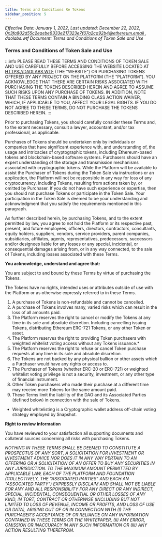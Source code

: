 ```yaml
---
title: Terms and Conditions Re Tokens
sidebar_position: 5
---
```


_Effective Date: January 1, 2022_, _Last updated: December 22, 2022_,
_[0x3fa802d55c2eaebe6333e217323e7f07a2ca92b4@ethereum.email
](mailto:0x3fa802d55c2eaebe6333e217323e7f07a2ca92b4@ethereum.email)_, _daolabs.wtf_
_Document: Terms and Conditions of Token Sale and Use_

### Terms and Conditions of Token Sale and Use

:::info
PLEASE READ THESE TERMS AND CONDITIONS OF TOKEN SALE AND USE CAREFULLY BEFORE ACCESSING THE WEBSITE LOCATED AT [HTTPS://DAOLABS.WTF](https://daolabs.wtf) (THE "WEBSITE") OR PURCHASING TOKENS OFFERED BY ANY PROJECT ON THE PLATFORM (THE "PLATFORM"). YOU ACKNOWLEDGE THAT THERE ARE CERTAIN RISKS ASSOCIATED WITH PURCHASING THE TOKENS DESCRIBED HEREIN AND AGREE TO ASSUME SUCH RISKS UPON ANY PURCHASE OF TOKENS. IN ADDITION, NOTE THAT THESE TERMS CONTAIN A BINDING CLASS ACTION WAIVER, WHICH, IF APPLICABLE TO YOU, AFFECT YOUR LEGAL RIGHTS. IF YOU DO NOT AGREE TO THESE TERMS, DO NOT PURCHASE THE TOKENS DESCRIBED HEREIN.
:::

Prior to purchasing Tokens, you should carefully consider these Terms and, to the extent necessary, consult a lawyer, accountant, and/or tax professional, as applicable.

Purchases of Tokens should be undertaken only by individuals or companies that have significant experience with, and understanding of, the usage and intricacies of cryptographic tokens, including Ethereum-based tokens and blockchain-based software systems. Purchasers should have an expert understanding of the storage and transmission mechanisms associated with cryptographic tokens. While the Platform will be available to assist the Purchaser of Tokens during the Token Sale via instructions or an application, the Platform will not be responsible in any way for loss of any cryptocurrency, including Tokens, resulting from actions taken by, or omitted by Purchaser. If you do not have such experience or expertise, then you should not purchase Tokens or participate in the Token Sale. Your participation in the Token Sale is deemed to be your understanding and acknowledgment that you satisfy the requirements mentioned in this paragraph.

As further described herein, by purchasing Tokens, and to the extent permitted by law, you agree to not hold the Platform or its respective past, present, and future employees, officers, directors, contractors, consultants, equity holders, suppliers, vendors, service providers, parent companies, subsidiaries, affiliates, agents, representatives, predecessors, successors and/or designees liable for any losses or any special, incidental, or consequential damages arising from, or in any way connected, to the sale of Tokens, including losses associated with these Terms.

**You acknowledge, understand and agree that:**

You are subject to and bound by these Terms by virtue of purchasing the Tokens.

The Tokens have no rights, intended uses or attributes outside of use with the Platform or as otherwise expressly referred to in these Terms.

1.  A purchase of Tokens is non-refundable and cannot be cancelled.
2.  A purchase of Tokens involves many, varied risks which can result in the loss of all amounts paid.
3.  The Platform reserves the right to cancel or modify the Tokens at any time in its sole and absolute discretion. Including cancelling issuing Tokens, distributing Ethereum ERC-721 Tokens, or any other Token or asset.
4.  The Platform reserves the right to providing Token purchasers with weighted whitelist voting access without any Tokens issuance.\*
5.  The Platform reserves the right to refuse or cancel Token purchase requests at any time in its sole and absolute discretion.
6.  The Tokens are not backed by any physical bullion or other assets which a Purchaser would have any rights or access to.
7.  The Purchaser of Tokens (whether ERC-20 or ERC-721) or weighted whitelist voting privilege is not a security, investment, or any other type of financial instrument.
8.  Other Token purchasers who made their purchase at a different time may receive more Tokens for the same amount paid.
9.  These Terms limit the liability of the DAO and its Associated Parties (defined below) in connection with the sale of Tokens.

- Weighted whitelisting is a Cryptographic wallet address off-chain voting strategy employed by Snapshot.

**Right to review information**

You have reviewed to your satisfaction all supporting documents and collateral sources concerning all risks with purchasing Tokens.

_NOTHING IN THESE TERMS SHALL BE DEEMED TO CONSTITUTE A PROSPECTUS OF ANY SORT, A SOLICITATION FOR INVESTMENT OR INVESTMENT ADVICE NOR DOES IT IN ANY WAY PERTAIN TO AN OFFERING OR A SOLICITATION OF AN OFFER TO BUY ANY SECURITIES IN ANY JURISDICTION. TO THE MAXIMUM AMOUNT PERMITTED BY APPLICABLE LAW, EACH OF THE PLATFORM AND FOUNDATION (COLLECTIVELY, THE "ASSOCIATED PARTIES" AND EACH AN "ASSOCIATED PARTY") EXPRESSLY DISCLAIM AND SHALL NOT BE LIABLE FOR ANY AND ALL RESPONSIBILITY FOR ANY DIRECT OR ANY INDIRECT, SPECIAL, INCIDENTAL, CONSEQUENTIAL OR OTHER LOSSES OF ANY KIND, IN TORT, CONTRACT OR OTHERWISE (INCLUDING BUT NOT LIMITED TO LOSS OF REVENUE, INCOME OR PROFITS, AND LOSS OF USE OR DATA), ARISING OUT OF OR IN CONNECTION WITH (I) THE PURCHASER'S ACCEPTANCE OF OR RELIANCE ON ANY INFORMATION CONTAINED IN THESE TERMS OR THE WHITEPAPER, (II) ANY ERROR, OMISSION OR INACCURACY IN ANY SUCH INFORMATION OR (III) ANY ACTION RESULTING THEREFROM._
